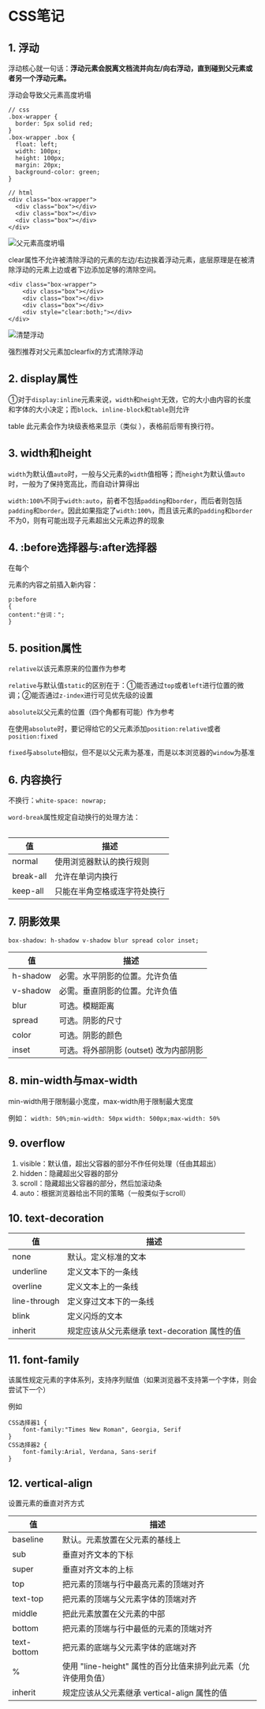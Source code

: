 # CSS笔记

## 1. 浮动

浮动核心就一句话：**浮动元素会脱离文档流并向左/向右浮动，直到碰到父元素或者另一个浮动元素。**

浮动会导致父元素高度坍塌

```
// css
.box-wrapper {
  border: 5px solid red;
}
.box-wrapper .box {
  float: left; 
  width: 100px; 
  height: 100px; 
  margin: 20px; 
  background-color: green;
}

// html
<div class="box-wrapper">
  <div class="box"></div>
  <div class="box"></div>
  <div class="box"></div>
</div>
```

![父元素高度坍塌](http://upload-images.jianshu.io/upload_images/1158202-62ba6cdb840c8262.png?imageMogr2/auto-orient/strip%7CimageView2/2/w/1240)

clear属性不允许被清除浮动的元素的左边/右边挨着浮动元素，底层原理是在被清除浮动的元素上边或者下边添加足够的清除空间。

```
<div class="box-wrapper">
    <div class="box"></div>
    <div class="box"></div>
    <div class="box"></div>
    <div style="clear:both;"></div>
</div>
```

![清楚浮动](http://upload-images.jianshu.io/upload_images/1158202-95dc95435147ea24.png?imageMogr2/auto-orient/strip%7CimageView2/2/w/1240)

强烈推荐对父元素加clearfix的方式清除浮动

## 2. display属性

①对于`display:inline`元素来说，`width`和`height`无效，它的大小由内容的长度和字体的大小决定；而`block`、`inline-block`和`table`则允许

table	此元素会作为块级表格来显示（类似 <table>），表格前后带有换行符。

## 3. width和height

`width`为默认值`auto`时，一般与父元素的`width`值相等；而`height`为默认值`auto`时，一般为了保持宽高比，而自动计算得出

`width:100%`不同于`width:auto`，前者不包括`padding`和`border`，而后者则包括`padding`和`border`。因此如果指定了`width:100%`，而且该元素的`padding`和`border`不为0，则有可能出现子元素超出父元素边界的现象

## 4. :before选择器与:after选择器

在每个<p>元素的内容之前插入新内容：

```
p:before
{ 
content:"台词：";
}
```

## 5. position属性

`relative`以该元素原来的位置作为参考

`relative`与默认值`static`的区别在于：①能否通过`top`或者`left`进行位置的微调；②能否通过`z-index`进行可见优先级的设置

`absolute`以父元素的位置（四个角都有可能）作为参考

在使用`absolute`时，要记得给它的父元素添加`position:relative`或者`position:fixed`

`fixed`与`absolute`相似，但不是以父元素为基准，而是以本浏览器的`window`为基准

## 6. 内容换行

不换行：`white-space: nowrap;`

`word-break`属性规定自动换行的处理方法：

|	值		|		描述		|
|---------------|---------------|
|	normal		|使用浏览器默认的换行规则|
|	break-all	|允许在单词内换行|
|	keep-all	|只能在半角空格或连字符处换行|

## 7. 阴影效果

```
box-shadow: h-shadow v-shadow blur spread color inset;
```


|		值		|			描述			|
|---------------|-----------------------|
|h-shadow		|必需。水平阴影的位置。允许负值|
|v-shadow		|必需。垂直阴影的位置。允许负值|
|blur			|可选。模糊距离			|
|spread			|可选。阴影的尺寸			|
|color			|可选。阴影的颜色			|
|inset			|可选。将外部阴影 (outset) 改为内部阴影|

## 8. min-width与max-width

min-width用于限制最小宽度，max-width用于限制最大宽度

例如：
`width: 50%;min-width: 50px`
`width: 500px;max-width: 50%`

## 9. overflow

1. visible：默认值，超出父容器的部分不作任何处理（任由其超出）
2. hidden：隐藏超出父容器的部分
3. scroll：隐藏超出父容器的部分，然后加滚动条
4. auto：根据浏览器给出不同的策略（一般类似于scroll）

## 10. text-decoration

|		值	|	描述		|
|-----------|-----------|
|	none	|	默认。定义标准的文本	|
|	underline	|	定义文本下的一条线	|
|	overline	|	定义文本上的一条线	|
|	line-through	|	定义穿过文本下的一条线	|
|	blink	|	定义闪烁的文本	|
|	inherit	|	规定应该从父元素继承 text-decoration 属性的值	|

## 11. font-family

该属性规定元素的字体系列，支持序列赋值（如果浏览器不支持第一个字体，则会尝试下一个）


例如
```
CSS选择器1 {
	font-family:"Times New Roman", Georgia, Serif
}
CSS选择器2 {
	font-family:Arial, Verdana, Sans-serif
}
```

## 12. vertical-align

设置元素的垂直对齐方式

|		值		|	描述		|
|---------------|-----------|
|	baseline	|	默认。元素放置在父元素的基线上	|
|	sub			|	垂直对齐文本的下标			|
|	super		|	垂直对齐文本的上标			|
|	top			|	把元素的顶端与行中最高元素的顶端对齐	|
|	text-top	|	把元素的顶端与父元素字体的顶端对齐	|
|	middle		|	把此元素放置在父元素的中部	|
|	bottom		|	把元素的顶端与行中最低的元素的顶端对齐	|
|	text-bottom	|	把元素的底端与父元素字体的底端对齐	|
|	%	 	|	使用 "line-height" 属性的百分比值来排列此元素（允许使用负值）	|
|	inherit		|	规定应该从父元素继承 vertical-align 属性的值	|